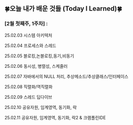 ## 🍀오늘 내가 배운 것들 (Today I Learned)🍀

### [2월 첫째주, 1주차] : 

25.02.03 시스템 아키텍처

25.02.04 프로세스와 스레드

25.02.05 블로킹,논블로킹,동기,비동기

25.02.06 동시성, 병렬성, 스케줄러

25.02.07 자바에서의 NULL 처리, 추상메소드/추상클래스/인터페이스

25.02.08 직렬화/역직렬화

25.02.09 스레드 딥다이브

25.02.10 공유자원, 임계영역, 동기화, 락

25.02.11 공유자원, 임계영역, 동기화, 락2 & 크램폴린IDE